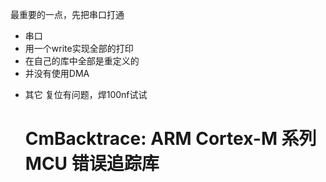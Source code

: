
 最重要的一点，先把串口打通
 
 - 串口
 - 用一个write实现全部的打印
 - 在自己的库中全部是重定义的
 - 并没有使用DMA


* 其它
  复位有问题，焊100nf试试


  # CmBacktrace: ARM Cortex-M 系列 MCU 错误追踪库
